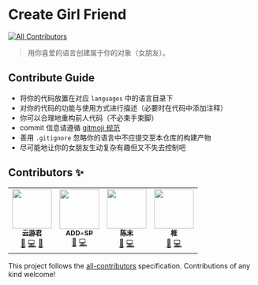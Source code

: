 # Create Girl Friend

<!-- ALL-CONTRIBUTORS-BADGE:START - Do not remove or modify this section -->

[![All Contributors](https://img.shields.io/badge/all_contributors-4-orange.svg?style=flat-square)](#contributors-)

<!-- ALL-CONTRIBUTORS-BADGE:END -->

> 用你喜爱的语言创建属于你的对象（女朋友）。

## Contribute Guide

- 将你的代码放置在对应 `languages` 中的语言目录下
- 对你的代码的功能与使用方式进行描述（必要时在代码中添加注释）
- 你可以合理地重构前人代码（不必束手束脚）
- commit 信息请遵循 [gitmoji 规范](https://gitmoji.carloscuesta.me/)
- 善用 `.gitignore` 忽略你的语言中不应提交至本仓库的构建产物
- 尽可能地让你的女朋友生动复杂有趣但又不失去控制吧

## Contributors ✨

<!-- ALL-CONTRIBUTORS-LIST:START - Do not remove or modify this section -->
<!-- prettier-ignore-start -->
<!-- markdownlint-disable -->
<table>
  <tr>
    <td align="center"><a href="https://github.com/YunYouJun"><img src="https://avatars3.githubusercontent.com/u/25154432?v=4" width="80px;" alt=""/><br /><sub><b>云游君</b></sub><br/> <a href="https://www.yunyoujun.cn/" title="Blog">📝</a> <a href="https://github.com/ElpsyCN/create-girl-friend/commits?author=YunYouJun" title="Code">💻</a> <a href="#design-YunYouJun" title="Design">🎨</a> </a></td>
    <td align="center"><a href="https://github.com/ADD-SP"><img src="https://avatars2.githubusercontent.com/u/44437200?v=4" width="80px;" alt=""/><br /><sub><b>ADD-SP</b></sub><br/> <a href="https://www.addesp.com/" title="Blog">📝</a> <a href="https://github.com/ElpsyCN/create-girl-friend/commits?author=ADD-SP" title="Code">💻</a> </a></td>
    <td align="center"><a href="https://github.com/Jigsaw111"><img src="https://avatars2.githubusercontent.com/u/50312681?v=4" width="80px;" alt=""/><br /><sub><b>陈末</b></sub><br/> <a href="http://blog.maddestroyer.xyz/" title="Blog">📝</a> <a href="https://github.com/ElpsyCN/create-girl-friend/commits?author=Jigsaw111" title="Code">💻</a> </a></td>
    <td align="center"><a href="https://github.com/sanshiliuxiao"><img src="https://avatars2.githubusercontent.com/u/25658690?v=4" width="80px;" alt=""/><br /><sub><b>椎</b></sub><br/> <a href="https://sanshiliuxiao.top/" title="Blog">📝</a> <a href="https://github.com/ElpsyCN/create-girl-friend/commits?author=sanshiliuxiao" title="Code">💻</a> </a></td>
  </tr>
</table>

<!-- markdownlint-restore -->
<!-- prettier-ignore-end -->

<!-- ALL-CONTRIBUTORS-LIST:END -->

This project follows the [all-contributors](https://github.com/all-contributors/all-contributors) specification. Contributions of any kind welcome!

